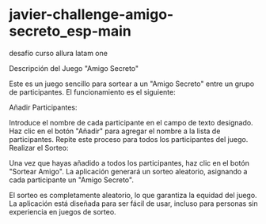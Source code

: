 # javier-challenge-amigo-secreto_esp-main
desafío curso allura latam one

Descripción del Juego "Amigo Secreto"

Este es un juego sencillo para sortear a un "Amigo Secreto" entre un grupo de participantes. El funcionamiento es el siguiente:

Añadir Participantes:

Introduce el nombre de cada participante en el campo de texto designado.
Haz clic en el botón "Añadir" para agregar el nombre a la lista de participantes.
Repite este proceso para todos los participantes del juego.
Realizar el Sorteo:

Una vez que hayas añadido a todos los participantes, haz clic en el botón "Sortear Amigo".
La aplicación generará un sorteo aleatorio, asignando a cada participante un "Amigo Secreto".

El sorteo es completamente aleatorio, lo que garantiza la equidad del juego.
La aplicación está diseñada para ser fácil de usar, incluso para personas sin experiencia en juegos de sorteo.
